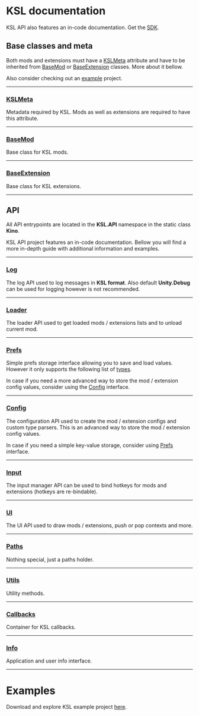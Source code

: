 ﻿# KSL documentation

KSL API also features an in-code documentation. Get the [SDK](https://github.com/trbflxr/ksl_sdk).

## Base classes and meta

Both mods and extensions must have a [KSLMeta](#kslmeta) attribute and have to be inherited from [BaseMod](#basemod) or [BaseExtension](#baseextension) classes. More about it bellow.

Also consider checking out an [example](#examples) project.

---

### [KSLMeta](https://github.com/trbflxr/ksl/blob/master/doc/api/ksl_meta.md)

Metadata required by KSL. Mods as well as extensions are required to have this attribute.

---

### [BaseMod](https://github.com/trbflxr/ksl/blob/master/doc/api/base_mod.md)

Base class for KSL mods.

---

### [BaseExtension](https://github.com/trbflxr/ksl/blob/master/doc/api/base_extension.md)

Base class for KSL extensions.

---

## API

All API entrypoints are located in the **KSL.API** namespace in the static class **Kino**.

KSL API project features an in-code documentation. Bellow you will find a more in-depth guide with additional information and examples.

---

### [Log](https://github.com/trbflxr/ksl/blob/master/doc/api/log.md)

The log API used to log messages in **KSL format**. Also default **Unity.Debug** can be used for logging however is not recommended.

---

### [Loader](https://github.com/trbflxr/ksl/blob/master/doc/api/loader.md)

The loader API used to get loaded mods / extensions lists and to unload current mod.

---

### [Prefs](https://github.com/trbflxr/ksl/blob/master/doc/api/prefs.md)

Simple prefs storage interface allowing you to save and load values. However it only supports the following list of [types](https://github.com/trbflxr/ksl/blob/master/doc/api/prefs.md#supported-types).

In case if you need a more advanced way to store the mod / extension config values, consider using the [Config](#config) interface.

---

### [Config](https://github.com/trbflxr/ksl/blob/master/doc/api/config.md)

The configuration API used to create the mod / extension configs and custom type parsers. This is an advanced way to store the mod / extension config values.

In case if you need a simple key-value storage, consider using [Prefs](#prefs) interface.

---

### [Input](https://github.com/trbflxr/ksl/blob/master/doc/api/input.md)

The input manager API can be used to bind hotkeys for mods and extensions (hotkeys are re-bindable).

---

### [UI](https://github.com/trbflxr/ksl/blob/master/doc/api/ui.md)

The UI API used to draw mods / extensions, push or pop contexts and more.

---

### [Paths](https://github.com/trbflxr/ksl/blob/master/doc/api/paths.md)

Nothing special, just a paths holder.

---

### [Utils](https://github.com/trbflxr/ksl/blob/master/doc/api/utils.md)

Utility methods.

---

### [Callbacks](https://github.com/trbflxr/ksl/blob/master/doc/api/callbacks.md)

Container for KSL callbacks.

---

### [Info](https://github.com/trbflxr/ksl/blob/master/doc/api/info.md)

Application and user info interface.

---

# Examples

Download and explore KSL example project [here](https://github.com/trbflxr/ksl_sdk).
